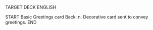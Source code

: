 TARGET DECK
ENGLISH

START
Basic
Greetings card
Back: n. Decorative card sent to convey greetings.
END
